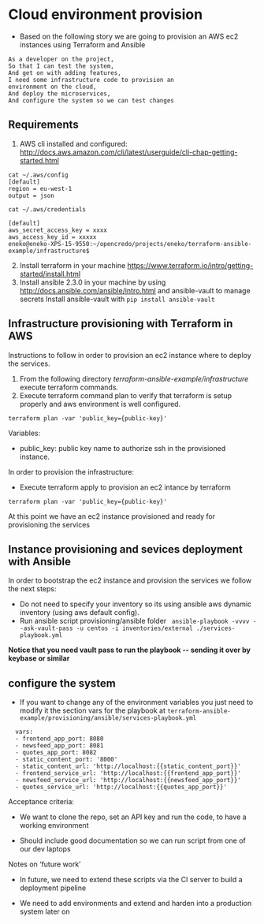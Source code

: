 # Cloud environment provision

- Based on the following story we are going to provision an AWS ec2 instances using Terraform and Ansible 

```
As a developer on the project,
So that I can test the system,
And get on with adding features,
I need some infrastructure code to provision an
environment on the cloud,
And deploy the microservices,
And configure the system so we can test changes
```

## Requirements

1. AWS cli installed and configured: http://docs.aws.amazon.com/cli/latest/userguide/cli-chap-getting-started.html

```
cat ~/.aws/config 
[default]
region = eu-west-1
output = json

cat ~/.aws/credentials 

[default]
aws_secret_access_key = xxxx
aws_access_key_id = xxxxx
eneko@eneko-XPS-15-9550:~/opencredo/projects/eneko/terraform-ansible-example/infrastructure$ 

```

2. Install terraform in your machine https://www.terraform.io/intro/getting-started/install.html
3. Install ansible 2.3.0 in your machine by using http://docs.ansible.com/ansible/intro.html and ansible-vault to manage secrets
   Install ansible-vault with `pip install ansible-vault`


## Infrastructure provisioning with Terraform in AWS

Instructions to follow in order to provision an ec2 instance where to deploy the services.

1. From the following directory _terraform-ansible-example/infrastructure_ execute terraform commands.
2. Execute terraform command plan to verify that terraform is setup properly and aws environment is well configured.
```
terraform plan -var 'public_key={public-key}'
```

Variables:
 
- public_key: public key name to authorize ssh in the provisioned instance.

In order to provision the infrastructure:

- Execute terraform apply to provision an ec2 intance by terraform

```
terraform plan -var 'public_key={public-key}'
```
At this point we have an ec2 instance provisioned and ready for provisioning the services 

## Instance provisioning and sevices deployment with Ansible

In order to bootstrap the ec2 instance and provision the services we follow the next steps: 

- Do not need to specify your inventory so its using ansible aws dynamic inventory (using aws default config).
- Run ansible script provisioning/ansible folder ` ansible-playbook -vvvv --ask-vault-pass -u centos -i inventories/external ./services-playbook.yml` 

**Notice that you need vault pass to run the playbook -- sending it over by keybase or similar**

## configure the system

- If you want to change any of the environment variables you just need to modify it the section vars
for the playbook at `terraform-ansible-example/provisioning/ansible/services-playbook.yml`

```
  vars:
  - frontend_app_port: 8080
  - newsfeed_app_port: 8081
  - quotes_app_port: 8082
  - static_content_port: '8000'
  - static_content_url: 'http://localhost:{{static_content_port}}'
  - frontend_service_url: 'http://localhost:{{frontend_app_port}}'
  - newsfeed_service_url: 'http://localhost:{{newsfeed_app_port}}'
  - quotes_service_url: 'http://localhost:{{quotes_app_port}}'

```
        

Acceptance criteria:

- We want to clone the repo, set an API key and
run the code, to have a working environment

- Should include good documentation so we can
run script from one of our dev laptops

Notes on ‘future work’

- In future, we need to extend these scripts via
the CI server to build a deployment pipeline

- We need to add environments and extend and
harden into a production system later on
